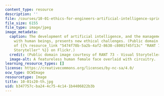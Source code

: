 ```yaml
---
content_type: resource
description: ''
file: /courses/10-01-ethics-for-engineers-artificial-intelligence-spring-2020/b347757cba244c754c141b4406822b3b_10-01s20-th.jpg
file_size: 6155
file_type: image/jpeg
image_metadata:
  caption: The development of artificial intelligence, and the management of its relationship
    with human beings, presents new ethical challenges. (Public domain image courtesy
    of {{% resource_link "5474f78b-5a2b-4af2-8638-c8001f45f13c" "RANT 73 - Visual
    Storyteller" %}} on Flickr.)
  credit: (Public domain image courtesy of RANT 73 - Visual Storyteller on Flickr.)
  image-alt: A featureless human female face overlaid with circuitry.
learning_resource_types: []
license: https://creativecommons.org/licenses/by-nc-sa/4.0/
ocw_type: OCWImage
resourcetype: Image
title: 10-01s20-th.jpg
uid: b347757c-ba24-4c75-4c14-1b4406822b3b
---
```

